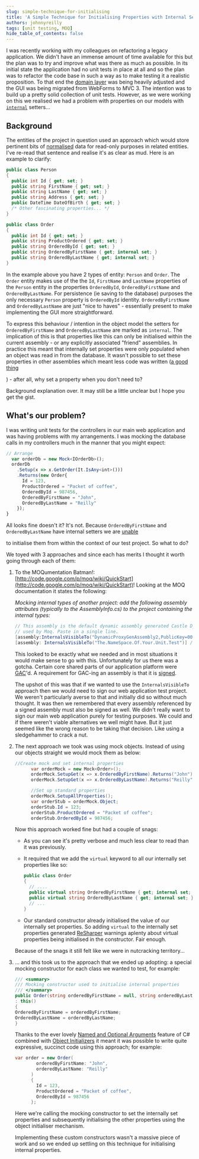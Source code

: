 ```yaml
---
slug: simple-technique-for-initialising
title: 'A Simple Technique for Initialising Properties with Internal Setters for Unit Testing'
authors: johnnyreilly
tags: [unit testing, MOQ]
hide_table_of_contents: false
---
```


I was recently working with my colleagues on refactoring a legacy application. We didn't have an immense amount of time available for this but the plan was to try and improve what was there as much as possible. In its initial state the application had no unit tests in place at all and so the plan was to refactor the code base in such a way as to make testing it a realistic proposition. To that end the [domain layer](http://en.wikipedia.org/wiki/Domain_layer) was being heavily adjusted and the GUI was being migrated from WebForms to MVC 3. The intention was to build up a pretty solid collection of unit tests. However, as we were working on this we realised we had a problem with properties on our models with [`internal`](<http://msdn.microsoft.com/en-us/library/7c5ka91b(v=vs.80).aspx>) setters...

<!--truncate-->

## Background

The entities of the project in question used an approach which would store pertinent bits of [normalised](http://en.wikipedia.org/wiki/Database_normalization) data for read-only purposes in related entities. I've re-read that sentence and realise it's as clear as mud. Here is an example to clarify:

```cs
public class Person
{
  public int Id { get; set; }
  public string FirstName { get; set; }
  public string LastName { get; set; }
  public string Address { get; set; }
  public DateTime DateOfBirth { get; set; }
  /* Other fascinating properties... */
}

public class Order
{
  public int Id { get; set; }
  public string ProductOrdered { get; set; }
  public string OrderedById { get; set; }
  public string OrderedByFirstName { get; internal set; }
  public string OrderedByLastName { get; internal set; }
}
```

In the example above you have 2 types of entity: `Person` and `Order`. The `Order` entity makes use of the the `Id`, `FirstName` and `LastName` properties of the `Person` entity in the properties `OrderedById`, `OrderedByFirstName` and `OrderedByLastName`. For persistence (ie saving to the database) purposes the only necessary `Person` property is `OrderedById` identity. `OrderedByFirstName` and `OrderedByLastName` are just "nice to haves" - essentially present to make implementing the GUI more straightforward.

To express this behaviour / intention in the object model the setters for `OrderedByFirstName` and `OrderedByLastName` are marked as `internal`. The implication of this is that properties like this can only be initialised within the current assembly - or any explicitly associated "friend" assemblies. In practice this meant that internally set properties were only populated when an object was read in from the database. It wasn't possible to set these properties in other assemblies which meant less code was written (<u>a good thing</u>

) - after all, why set a property when you don't need to?

Background explanation over. It may still be a little unclear but I hope you get the gist.

## What's our problem?

I was writing unit tests for the controllers in our main web application and was having problems with my arrangements. I was mocking the database calls in my controllers much in the manner that you might expect:

```ts
// Arrange
  var orderDb = new Mock<IOrderDb>();
  orderDb
    .Setup(x => x.GetOrder(It.IsAny<int>()))
    .Returns(new Order{
      Id = 123,
      ProductOrdered = "Packet of coffee",
      OrderedById = 987456,
      OrderedByFirstName = "John",
      OrderedByLastName = "Reilly"
    });
}
```

All looks fine doesn't it? It's not. Because `OrderedByFirstName` and `OrderedByLastName` have internal setters we are <u>unable</u>

to initialise them from within the context of our test project. So what to do?

We toyed with 3 approaches and since each has merits I thought it worth going through each of them:

1. To the MOQumentation Batman!: [http://code.google.com/p/moq/wiki/QuickStart](http://code.google.com/p/moq/wiki/QuickStart)! Looking at the MOQ documentation it states the following:

   _Mocking internal types of another project: add the following assembly attributes (typically to the AssemblyInfo.cs) to the project containing the internal types:_

   ```cs
   // This assembly is the default dynamic assembly generated Castle DynamicProxy,
   // used by Moq. Paste in a single line.
   [assembly:InternalsVisibleTo("DynamicProxyGenAssembly2,PublicKey=0024000004800000940000000602000000240000525341310004000001000100c547cac37abd99c8db225ef2f6c8a3602f3b3606cc9891605d02baa56104f4cfc0734aa39b93bf7852f7d9266654753cc297e7d2edfe0bac1cdcf9f717241550e0a7b191195b7667bb4f64bcb8e2121380fd1d9d46ad2d92d2d15605093924cceaf74c4861eff62abf69b9291ed0a340e113be11e6a7d3113e92484cf7045cc7")]
   [assembly: InternalsVisibleTo("The.NameSpace.Of.Your.Unit.Test")] //I'd hope it was shorter than that...
   ```

   This looked to be exactly what we needed and in most situations it would make sense to go with this. Unfortunately for us there was a gotcha. Certain core shared parts of our application platform were [GAC](http://en.wikipedia.org/wiki/Global_Assembly_Cache)'d. A requirement for GAC-ing an assembly is that it is [signed](http://msdn.microsoft.com/en-us/library/xc31ft41.aspx).

   The upshot of this was that if we wanted to use the `InternalsVisibleTo` approach then we would need to sign our web application test project. We weren't particularly averse to that and initially did so without much thought. It was then we remembered that every assembly referenced by a signed assembly must also be signed as well. We didn't really want to sign our main web application purely for testing purposes. We could and if there weren't viable alternatives we well might have. But it just seemed like the wrong reason to be taking that decision. Like using a sledgehammer to crack a nut.

2. The next approach we took was using mock objects. Instead of using our objects straight we would mock them as below:

   ```cs
   //Create mock and set internal properties
         var orderMock = new Mock<Order>();
         orderMock.SetupGet(x => x.OrderedByFirstName).Returns("John");
         orderMock.SetupGet(x => x.OrderedByLastName).Returns("Reilly");

         //Set up standard properties
         orderMock.SetupAllProperties();
         var orderStub = orderMock.Object;
         orderStub.Id = 123;
         orderStub.ProductOrdered = "Packet of coffee";
         orderStub.OrderedById = 987456;
   ```

   Now this approach worked fine but had a couple of snags:

   - As you can see it's pretty verbose and much less clear to read than it was previously.
   - It required that we add the `virtual` keyword to all our internally set properties like so:

     ```cs
     public class Order
     {
       // ....
       public virtual string OrderedByFirstName { get; internal set; }
       public virtual string OrderedByLastName { get; internal set; }
       // ...
     }
     ```

   - Our standard constructor already initialised the value of our internally set properties. So adding `virtual` to the internally set properties generated [ReSharper](http://www.jetbrains.com/resharper/) warnings aplenty about virtual properties being initialised in the constructor. Fair enough.

   Because of the snags it still felt like we were in nutcracking territory...

3. ... and this took us to the approach that we ended up adopting: a special mocking constructor for each class we wanted to test, for example:

   ```cs
   /// <summary>
   /// Mocking constructor used to initialise internal properties
   /// </summary>
   public Order(string orderedByFirstName = null, string orderedByLastName = null)
   : this()
   {
   OrderedByFirstName = orderedByFirstName;
   OrderedByLastName = orderedByLastName;
   }

   ```

   Thanks to the ever lovely [Named and Optional Arguments](http://msdn.microsoft.com/en-us/library/dd264739.aspx) feature of C# combined with [Object Initializers](http://msdn.microsoft.com/en-us/library/bb397680.aspx) it meant it was possible to write quite expressive, succinct code using this approach; for example:

   ```cs
   var order = new Order(
           orderedByFirstName: "John",
           orderedByLastName: "Reilly"
         )
         {
           Id = 123,
           ProductOrdered = "Packet of coffee",
           OrderedById = 987456
         };
   ```

   Here we're calling the mocking constructor to set the internally set properties and subsequently initialising the other properties using the object initialiser mechanism.

   Implementing these custom constructors wasn't a massive piece of work and so we ended up settling on this technique for initialising internal properties.
